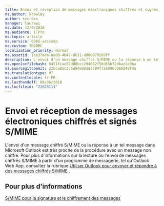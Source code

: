 ```yaml
---
title: Envoi et réception de messages électroniques chiffrés et signés S/MIME
ms.author: krowley
author: kccross
manager: laurawi
ms.date: 12/9/2016
ms.audience: ITPro
ms.topic: article
ms.service: O365-seccomp
ms.custom: TN2DMC
localization_priority: Normal
ms.assetid: 1ce37ada-0a80-4b47-8611-d008979589ff
description: L'envoi d'un message chiffré S/MIME ou la réponse à un tel message dans Microsoft Outlook est très proche de la procédure avec un message non chiffré.
ms.openlocfilehash: 6451fcac57dd0bcc294082f56d65bf2dbae1e9ba
ms.sourcegitcommit: 22bca85c3c6d946083d3784f72e886c068d49f4a
ms.translationtype: MT
ms.contentlocale: fr-FR
ms.lasthandoff: 08/06/2018
ms.locfileid: "22028111"
---
```

# <a name="send-and-receive-smime-signed-and-encrypted-email"></a>Envoi et réception de messages électroniques chiffrés et signés S/MIME

L'envoi d'un message chiffré S/MIME ou la réponse à un tel message dans Microsoft Outlook est très proche de la procédure avec un message non chiffré. Pour plus d'informations sur la lecture ou l'envoi de messages chiffrés S/MIME à partir d'un programme de messagerie, tel qu'Outlook Web App, consultez la rubrique [Utiliser Outlook pour envoyer et répondre à des messages chiffrés S/MIME](https://go.microsoft.com/fwlink/p/?LinkId=392520) .
  
## <a name="for-more-information"></a>Pour plus d'informations

[S/MIME pour la signature et le chiffrement des messages](s-mime-for-message-signing-and-encryption.md)
  

